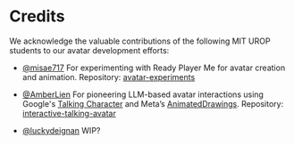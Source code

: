 # Credits

We acknowledge the valuable contributions of the following MIT UROP students to our avatar development efforts:

- [@misae717](https://github.com/misae717)
  For experimenting with Ready Player Me for avatar creation and animation.
  Repository: [avatar-experiments](https://github.com/sensein/avatar-experiments)

- [@AmberLien](https://github.com/AmberLien)
  For pioneering LLM-based avatar interactions using Google's [Talking Character](https://github.com/google/generative-ai-docs/tree/main/demos/palm/web/talking-character) and Meta’s [AnimatedDrawings](https://github.com/facebookresearch/AnimatedDrawings).
  Repository: [interactive-talking-avatar](https://github.com/AmberLien/interactive-talking-avatar)

- [@luckydeignan](https://github.com/luckydeignan)
  WIP?

